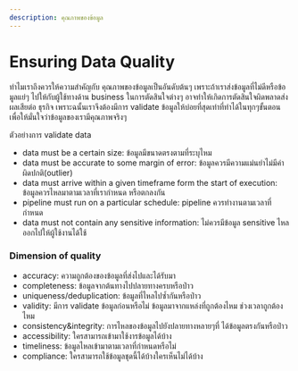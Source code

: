 ```yaml
---
description: คุณภาพของข้อมูล
---
```


# Ensuring Data Quality

ทำไมเราถึงควรให้ความสำคัญกับ คุณภาพของข้อมูลเป็นอันดับต้นๆ เพราะถ้าเราส่งข้อมูลที่ไม่ดีหรือข้อมูลแย่ๆ ไปให้กับผู้ใช้ทางด้าน business ในการตัดสินใจต่างๆ อาจทำให้เกิดการตัดสินใจผิดพลาดส่งผลเสียต่อ ธุรกิจ เพราะฉนั้นเราจึงต้องมีการ validate ข้อมูลให้บ่อยที่สุดเท่าที่ทำได้ในทุกๆขั้นตอนเพื่อให้มั่นใจว่าข้อมูลของเรามีคุณภาพจริงๆ

ตัวอย่างการ validate data&#x20;

* data must be a certain size: ข้อมูลมีขนาดตรงตามที่ระบุไหม
* data must be accurate to some margin of error: ข้อมูลควรมีความแม่นยำไม่มีค่าผิดปกติ(outlier)
* data must arrive within a given timeframe form the start of execution: ข้อมูลควรไหลมาตามเวลาที่เรากำหนด หรือตกลงกัน
* pipeline must run on a particular schedule:  pipeline ควรทำงานตามเวลาที่กำหนด
* data must not contain any sensitive information: ไม่ควรมีข้อมูล sensitive ไหลออกไปให้ผู้ใช้งานได้ใช้

### Dimension of quality

* accuracy: ความถูกต้องของข้อมูลที่ส่งไปและได้รับมา
* completeness: ข้อมูลจากต้นทางไปปลายทางครบหรือป่าว
* uniqueness/deduplication: ข้อมูลที่ไหลไปซ้ำกันหรือป่าว
* validity: มีการ validate ข้อมูลก่อนหรือไม่ ข้อมูลมาจากแหล่งที่ถูกต้องไหม ช่วงเวลาถูกต้องไหม
* consistency\&integrity: การไหลของข้อมูลไปยังปลายทางหลายๆที่ ได้ข้อมูลตรงกันหรือป่าว
* accessibility: ใครสามารถเข้ามาใช้งารข้อมูลได้บ้าง
* timeliness: ข้อมูลไหลเข้ามาตามเวลาที่กำหนดหรือไม่
* compliance: ใครสามารถใช้ข้อมูลชุดนี้ได้บ้างใครเห็นไม่ได้บ้าง



